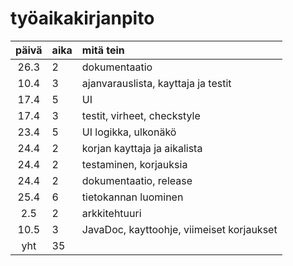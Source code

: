 # työaikakirjanpito

| päivä | aika | mitä tein  |
| :----:|:-----| :-----|
| 26.3  | 2    | dokumentaatio |
| 10.4  | 3    | ajanvarauslista, kayttaja ja testit|
| 17.4  | 5    | UI|
| 17.4  | 3    | testit, virheet, checkstyle |
| 23.4  | 5    | UI logikka, ulkonäkö |
| 24.4  | 2    | korjan kayttaja ja aikalista |
| 24.4  | 2    | testaminen, korjauksia |
| 24.4  | 2    | dokumentaatio, release |
| 25.4  | 6    | tietokannan luominen |
| 2.5   | 2    | arkkitehtuuri |
| 10.5  | 3    | JavaDoc, kayttoohje, viimeiset korjaukset |
| yht   | 35   | 
